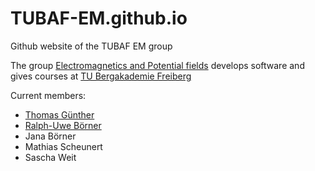 # TUBAF-EM.github.io
Github website of the TUBAF EM group

The group [Electromagnetics and Potential fields](https://tu-freiberg.de/en/geophysics/electromagnetics-and-potential-methods-working-group) develops software and gives courses at [TU Bergakademie Freiberg](https://tu-freiberg.de)

Current members:
* [Thomas Günther](https://github.com/halbmy)
* [Ralph-Uwe Börner](https://github.com/ruboerner)
* Jana Börner
* Mathias Scheunert
* Sascha Weit
